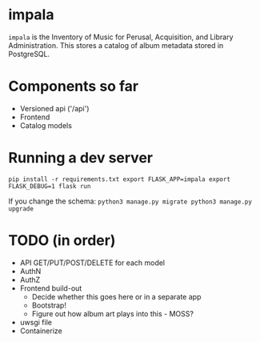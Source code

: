 impala
======

`impala` is the Inventory of Music for Perusal, Acquisition, and Library
Administration. This stores a catalog of album metadata stored in PostgreSQL.


Components so far
=================

- Versioned api ('/api')
- Frontend
- Catalog models


Running a dev server
====================

``
pip install -r requirements.txt
export FLASK_APP=impala
export FLASK_DEBUG=1
flask run
``

If you change the schema:
``
python3 manage.py migrate
python3 manage.py upgrade
``

TODO (in order)
===============
- API GET/PUT/POST/DELETE for each model
- AuthN
- AuthZ
- Frontend build-out 
    - Decide whether this goes here or in a separate app
    - Bootstrap!
    - Figure out how album art plays into this - MOSS? 
- uwsgi file
- Containerize
